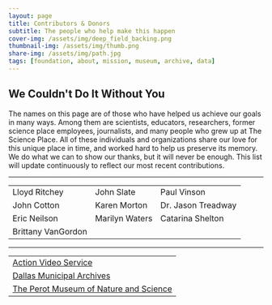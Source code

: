 ```yaml
---
layout: page
title: Contributors & Donors
subtitle: The people who help make this happen
cover-img: /assets/img/deep_field_backing.png
thumbnail-img: /assets/img/thumb.png
share-img: /assets/img/path.jpg
tags: [foundation, about, mission, museum, archive, data]
---
```


## We Couldn't Do It Without You

The names on this page are of those who have helped us achieve our goals in many ways.
Among them are scientists, educators, researchers, former science place employees, journalists, and many people who 
grew up at The Science Place. All of these individuals and organizations share our love for this unique place in time, 
and worked hard to help us preserve its memory. We do what we can to show our thanks, but it will never be enough. This list will update continuously to reflect our most recent contributions.

<hr>

<link rel="stylesheet" href="/assets/css/contrib_page.css">
<table cellspacing="0" cellpadding="0">

<tr>
<td>Lloyd Ritchey</td>
<td>John Slate</td>
<td>Paul Vinson</td>
</tr>

<tr>
<td>John Cotton</td>
<td>Karen Morton</td>
<td>Dr. Jason Treadway</td>
</tr>

<tr>
<td>Eric Neilson</td>
<td>Marilyn Waters</td>
<td>Catarina Shelton</td>
</tr>

<tr>
<td>Brittany VanGordon</td>
</tr>
</table>

<hr>
<table>

<tr><td><a href="https://actionvideoservice.com/">
Action Video Service</a></td></tr>

<tr><td><a href="https://dallascityhall.com/government/citysecretary/archives/Pages/Archives_home.aspx">
Dallas Municipal Archives</a></td></tr>

<tr><td><a href="https://www.perotmuseum.org/">
The Perot Museum of Nature and Science</a></td></tr>
</table>